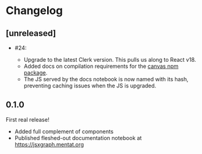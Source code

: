 # Changelog

## [unreleased]

- #24:

  - Upgrade to the latest Clerk version. This pulls us along to React v18.
  - Added docs on compilation requirements for the [canvas npm
    package](https://www.npmjs.com/package/canvas).
  - The JS served by the docs notebook is now named with its hash, preventing
    caching issues when the JS is upgraded.

## 0.1.0

First real release!

- Added full complement of components
- Published fleshed-out documentation notebook at https://jsxgraph.mentat.org
